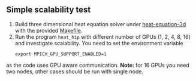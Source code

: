 ## Simple scalability test

1. Build three dimensional heat equation solver under [heat-equation-3d](heat-equation-3d)  with the provided [Makefile](Makefile).
2. Run the program `heat_hip` with different number of GPUs (1, 2, 4, 8, 16) and 
   investigate scalability. You need to set the environment variable 
   ```
   export MPICH_GPU_SUPPORT_ENABLED=1
   ```
  as the code uses GPU aware communication.
  **Note:** for 16 GPUs you need two nodes, other cases should be run with single node.
